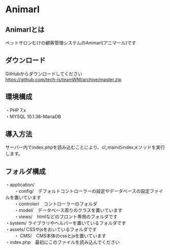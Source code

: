 # Animarl
## Animarlとは
ペットサロンむけの顧客管理システムのAnimarl(アニマール)です

## ダウンロード
GitHubからダウンロードしてください  
https://github.com/tech-is/teamWM/archive/master.zip

## 環境構成
・PHP 7.x  
・MYSQL 10.1.38-MariaDB

## 導入方法
サーバー内でindex.phpを読み込むことにより、cl_mainのindexメソッドを実行します。

## フォルダ構成
・application/  
　　・config/　デフォルトコントローラーの設定やデータベースの設定ファイルを置いています  
　　・controler/　コントローラーのフォルダ  
　　・model/　データベース周りのクラスを置いています  
　　・views/　htmlなどのフロント専用のフォルダです  
・system/ ライブラリやヘルパーを置いているフォルダです  
・assets/ CSSやjsをおいているフォルダです  
　　・  CMS/　CMS本体のcssとjsを置いています  
・index.php　最初にこのファイルを読み込んでください

